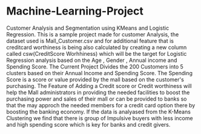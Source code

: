 # Machine-Learning-Project
Customer Analysis and Segmentation using KMeans and Logistic Regression.
This is a sample project made for customer Analysis, the dataset used is Mall_Customer.csv and for additional feature that is creditcard worthiness is being also calculated by creating a new column called csw(CreditScore Worhhiness) which will be the target for Logistic Regression analysis based on the Age , Gender , Annual income and Spending Score.
The Current Project Divides the 200 Customers into 5 clusters based on their Annual Income and Spending Score. The Spending Score is a score or value provided by the mall based on the customer's purchasing.
The Feature of Adding a Credit score or Credit worthiness will help the Mall administrators in providing the needed facilities to boost the purchasing power and sales of their mall or can be provided to banks so that the may approch the needed members for a credit card option there by boosting the banking economy.
If the data is analyased from the K-Means Clustering we find that there is group of Impulsive buyers with less income and high spending score which is key for banks and credit givers.
